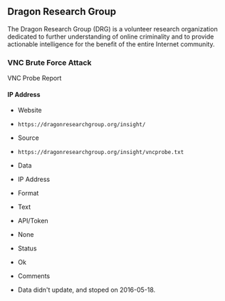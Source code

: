 ## Dragon Research Group

The Dragon Research Group (DRG) is a volunteer research organization dedicated
to further understanding of online criminality and to provide actionable
intelligence for the benefit of the entire Internet community.

### VNC Brute Force Attack

VNC Probe Report

#### IP Address
>
* Website
 - `https://dragonresearchgroup.org/insight/`
* Source
 - `https://dragonresearchgroup.org/insight/vncprobe.txt`
* Data
 - IP Address
* Format
 - Text
* API/Token
 - None
* Status
 - Ok
* Comments
 - Data didn't update, and stoped on 2016-05-18.
